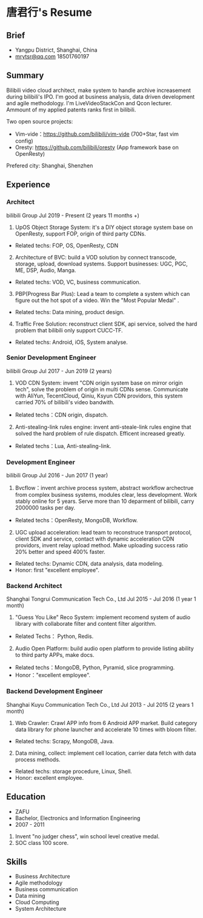 # 唐君行's Resume

## Brief

- Yangpu District, Shanghai, China
- mrytsr@qq.com 18501760197

## Summary

Bilibili video cloud architect, make system to handle archive increasement during bilibili's IPO.
I'm good at business analysis, data driven development and agile methodology.
I'm LiveVideoStackCon and Qcon lecturer. Ammount of my applied patents ranks first in bilibili.

Two open source projects:

- Vim-vide：https://github.com/bilibili/vim-vide (700+Star, fast vim config)
- Oresty: https://github.com/bilibili/oresty (App framework base on OpenResty)

Prefered city: Shanghai, Shenzhen

## Experience

### Architect

bilibili Group
Jul 2019 - Present (2 years 11 months +)

1. UpOS Object Storage System: it's a DIY object storage system base on OpenResty, support FOP, origin of third party CDNs.

- Related techs: FOP, OS, OpenResty, CDN

2. Architecture of BVC: build a VOD solution by connect transcode, storage, upload, download systems. Support businesses: UGC, PGC, ME, DSP, Audio, Manga.

- Related techs: VOD, VC, business communication.

3. PBP(Progress Bar Plus): Lead a team to complete a system which can figure out the hot spot of a video. Win the "Most Popular Medal" .

- Related techs: Data mining, product design.

4. Traffic Free Solution: reconstruct client SDK, api service, solved the hard problem that bilibili only support CUCC-TF.

- Related techs: Android, iOS, System analyse.

### Senior Development Engineer

bilibili Group
Jul 2017 - Jun 2019 (2 years)

1. VOD CDN System: invent "CDN origin system base on mirror origin tech", solve the problem of origin in multi CDNs sense.
   Communicate with AliYun, TecentCloud, Qiniu, Ksyun CDN providors, this system carried 70% of bilibili's video bandwith.

- Related techs：CDN origin, dispatch.

2. Anti-stealing-link rules engine: invent anti-steale-link rules engine that solved the hard problem of rule dispatch. Efficent increased greatly.

- Related techs：Lua, Anti-stealing-link.

### Development Engineer

bilibili Group
Jul 2016 - Jun 2017 (1 year)

1. Bvcflow：invent archive process system, abstract workflow archectrue from complex business systems, modules clear, less development. Work stably online for 5 years.
   Serve more than 10 deparment of bilibili, carry 2000000 tasks per day.

- Related techs：OpenResty, MongoDB, Workflow.

2. UGC upload acceleration: lead team to reconstruce transport protocol, client SDK and service, contact with dynamic acceleration CDN providors, invent relay upload method. Make uploading success ratio 20% better and speed 400% faster.

- Related techs: Dynamic CDN, data analysis, data modeling.
- Honor: first "excellent employee".

### Backend Architect

Shanghai Tongrui Communication Tech Co., Ltd
Jul 2015 - Jul 2016 (1 year 1 month)

1. "Guess You Like" Reco System: implement recomend system of audio library with collaborate filter and content filter algorithm.

- Related Techs： Python, Redis.

2. Audio Open Platform: build audio open platform to provide listing ability to third party APPs, make docs.

- Related techs：MongoDB, Python, Pyramid, slice programming.
- Honor："excellent employee".

### Backend Development Engineer

Shanghai Kuyu Communication Tech Co., Ltd
Jul 2013 - Jul 2015 (2 years 1 month)

1. Web Crawler: Crawl APP info from 6 Android APP market. Build category data library for phone launcher and accelerate 10 times with bloom filter.

- Related techs: Scrapy, MongoDB, Java.

2. Data mining, collect: implement cell location, carrier data fetch with data process methods.

- Related techs: storage procedure, Linux, Shell.
- Honor: excellent employee.

## Education

- ZAFU
- Bachelor, Electronics and Information Engineering
- 2007 - 2011

1. Invent "no judger chess", win school level creative medal.
2. SOC class 100 score.

## Skills

- Business Architecture
- Agile methodology
- Business communication
- Data mining
- Cloud Computing
- System Architecture
